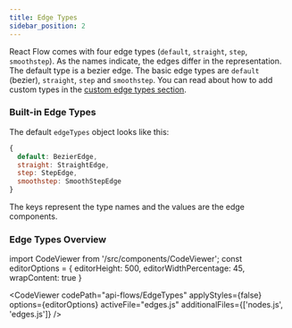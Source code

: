 ```yaml
---
title: Edge Types
sidebar_position: 2
---
```


React Flow comes with four edge types (`default`, `straight`, `step`, `smoothstep`). As the names indicate, the edges differ in the representation. The default type is a bezier edge.
The basic edge types are `default` (bezier), `straight`, `step` and `smoothstep`. You can read about how to add custom types in the [custom edge types section](/docs/api/edges/custom-edges).

### Built-in Edge Types

The default `edgeTypes` object looks like this:

```javascript
{
  default: BezierEdge,
  straight: StraightEdge,
  step: StepEdge,
  smoothstep: SmoothStepEdge
}
```

The keys represent the type names and the values are the edge components.

### Edge Types Overview

import CodeViewer from '/src/components/CodeViewer';
const editorOptions = { editorHeight: 500, editorWidthPercentage: 45, wrapContent: true }

<CodeViewer codePath="api-flows/EdgeTypes" applyStyles={false} options={editorOptions} activeFile="edges.js" additionalFiles={['nodes.js', 'edges.js']} />
